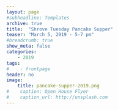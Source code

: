 ```yaml
---
layout: page
#subheadline: Templates
archive: true
title:  "Shrove Tuesday Pancake Supper"
teaser: "March 5, 2019 - 5-7 pm"
#breadcrumb: true
show_meta: false
categories:
    - 2019
tags:
#    - frontpage
header: no
image:
    title: pancake-supper-2019.png
#    caption: Open House Flyer
#    caption_url: http://unsplash.com
---
```

